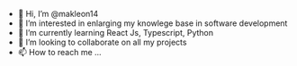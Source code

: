 - 👋 Hi, I’m @makleon14
- 👀 I’m interested in enlarging my knowlege base in software development
- 🌱 I’m currently learning React Js, Typescript, Python
- 💞️ I’m looking to collaborate on all my projects
- 📫 How to reach me ...

<!---
makleon14/makleon14 is a ✨ special ✨ repository because its `README.md` (this file) appears on your GitHub profile.
You can click the Preview link to take a look at your changes.
--->
